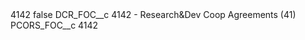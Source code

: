<?xml version="1.0" encoding="UTF-8"?>
<CustomMetadata xmlns="http://soap.sforce.com/2006/04/metadata" xmlns:xsi="http://www.w3.org/2001/XMLSchema-instance" xmlns:xsd="http://www.w3.org/2001/XMLSchema">
    <label>4142</label>
    <protected>false</protected>
    <values>
        <field>DCR_FOC__c</field>
        <value xsi:type="xsd:string">4142 - Research&amp;Dev Coop Agreements (41)</value>
    </values>
    <values>
        <field>PCORS_FOC__c</field>
        <value xsi:type="xsd:string">4142</value>
    </values>
</CustomMetadata>
